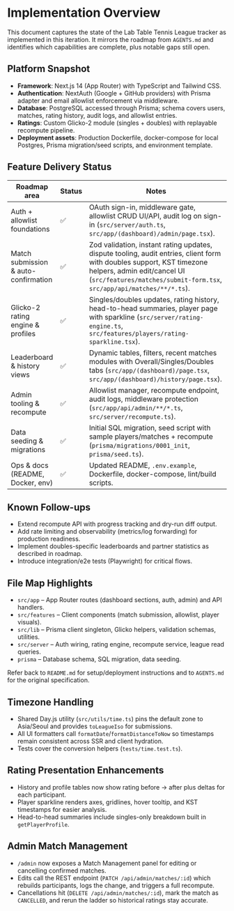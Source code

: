 # Implementation Overview

This document captures the state of the Lab Table Tennis League tracker as implemented in this iteration. It mirrors the roadmap from `AGENTS.md` and identifies which capabilities are complete, plus notable gaps still open.

## Platform Snapshot

- **Framework**: Next.js 14 (App Router) with TypeScript and Tailwind CSS.
- **Authentication**: NextAuth (Google + GitHub providers) with Prisma adapter and email allowlist enforcement via middleware.
- **Database**: PostgreSQL accessed through Prisma; schema covers users, matches, rating history, audit logs, and allowlist entries.
- **Ratings**: Custom Glicko-2 module (singles + doubles) with replayable recompute pipeline.
- **Deployment assets**: Production Dockerfile, docker-compose for local Postgres, Prisma migration/seed scripts, and environment template.

## Feature Delivery Status

| Roadmap area                            | Status | Notes |
| --------------------------------------- | ------ | ----- |
| Auth + allowlist foundations            | ✅     | OAuth sign-in, middleware gate, allowlist CRUD UI/API, audit log on sign-in (`src/server/auth.ts`, `src/app/(dashboard)/admin/page.tsx`). |
| Match submission & auto-confirmation    | ✅     | Zod validation, instant rating updates, dispute tooling, audit entries, client form with doubles support, KST timezone helpers, admin edit/cancel UI (`src/features/matches/submit-form.tsx`, `src/app/api/matches/**/*.ts`). |
| Glicko-2 rating engine & profiles       | ✅     | Singles/doubles updates, rating history, head-to-head summaries, player page with sparkline (`src/server/rating-engine.ts`, `src/features/players/rating-sparkline.tsx`). |
| Leaderboard & history views             | ✅     | Dynamic tables, filters, recent matches modules with Overall/Singles/Doubles tabs (`src/app/(dashboard)/page.tsx`, `src/app/(dashboard)/history/page.tsx`). |
| Admin tooling & recompute               | ✅     | Allowlist manager, recompute endpoint, audit logs, middleware protection (`src/app/api/admin/**/*.ts`, `src/server/recompute.ts`). |
| Data seeding & migrations               | ✅     | Initial SQL migration, seed script with sample players/matches + recompute (`prisma/migrations/0001_init`, `prisma/seed.ts`). |
| Ops & docs (README, Docker, env)        | ✅     | Updated README, `.env.example`, Dockerfile, docker-compose, lint/build scripts. |

## Known Follow-ups

- Extend recompute API with progress tracking and dry-run diff output.
- Add rate limiting and observability (metrics/log forwarding) for production readiness.
- Implement doubles-specific leaderboards and partner statistics as described in roadmap.
- Introduce integration/e2e tests (Playwright) for critical flows.

## File Map Highlights

- `src/app` – App Router routes (dashboard sections, auth, admin) and API handlers.
- `src/features` – Client components (match submission, allowlist, player visuals).
- `src/lib` – Prisma client singleton, Glicko helpers, validation schemas, utilities.
- `src/server` – Auth wiring, rating engine, recompute service, league read queries.
- `prisma` – Database schema, SQL migration, data seeding.

Refer back to `README.md` for setup/deployment instructions and to `AGENTS.md` for the original specification.

## Timezone Handling

- Shared Day.js utility (`src/utils/time.ts`) pins the default zone to Asia/Seoul and provides `toLeagueIso` for submissions.
- All UI formatters call `formatDate`/`formatDistanceToNow` so timestamps remain consistent across SSR and client hydration.
- Tests cover the conversion helpers (`tests/time.test.ts`).

## Rating Presentation Enhancements

- History and profile tables now show rating before → after plus deltas for each participant.
- Player sparkline renders axes, gridlines, hover tooltip, and KST timestamps for easier analysis.
- Head-to-head summaries include singles-only breakdown built in `getPlayerProfile`.

## Admin Match Management

- `/admin` now exposes a Match Management panel for editing or cancelling confirmed matches.
- Edits call the REST endpoint (`PATCH /api/admin/matches/:id`) which rebuilds participants, logs the change, and triggers a full recompute.
- Cancellations hit (`DELETE /api/admin/matches/:id`), mark the match as `CANCELLED`, and rerun the ladder so historical ratings stay accurate.
